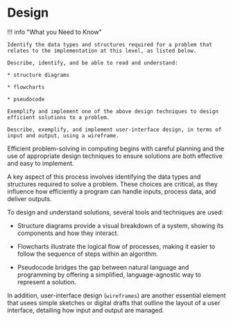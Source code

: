 # Design

!!! info "What you Need to Know"

    Identify the data types and structures required for a problem that relates to the implementation at this level, as listed below.
    
    Describe, identify, and be able to read and understand:
    
    * structure diagrams
            
    * flowcharts
            
    * pseudocode
    
    Exemplify and implement one of the above design techniques to design efficient solutions to a problem.
    
    Describe, exemplify, and implement user-interface design, in terms of input and output, using a wireframe.

Efficient problem-solving in computing begins with careful planning and the use of appropriate design techniques to ensure solutions are both effective and easy to implement. 

A key aspect of this process involves identifying the data types and structures required to solve a problem. These choices are critical, as they influence how efficiently a program can handle inputs, process data, and deliver outputs.

To design and understand solutions, several tools and techniques are used:

* Structure diagrams provide a visual breakdown of a system, showing its components and how they interact.

* Flowcharts illustrate the logical flow of processes, making it easier to follow the sequence of steps within an algorithm.
  
* Pseudocode bridges the gap between natural language and programming by offering a simplified, language-agnostic way to represent a solution.

In addition, user-interface design (`wireframes`) are another essential element that usees simple sketches or digital drafts that outline the layout of a user interface, detailing how input and output are managed.
